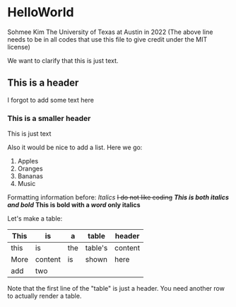 # HelloWorld

Sohmee Kim The University of Texas at Austin in 2022
(The above line needs to be in all codes that use this file to give credit under the MIT license)

We want to clarify that this is just text.

## This is a header

I forgot to add some text here

### This is a smaller header

This is just text

Also it would be nice to add a list. Here we go:

1. Apples
2. Oranges
3. Bananas
4. Music

Formatting information before:
*Italics*
~~I do not like coding~~
***This is both italics and bold***
**This is bold with a _word_ only italics**

Let's make a table:

| This | is | a | table | header |
| --- | --- | --- | --- | --- |
| this | is | the | table's | content |
| More | content | is | shown | here |
| add | two |

Note that the first line of the "table" is just a header. You need another row to actually render a table.

